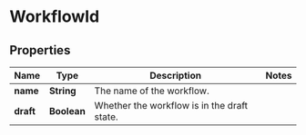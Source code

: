 # WorkflowId

## Properties
Name | Type | Description | Notes
------------ | ------------- | ------------- | -------------
**name** | **String** | The name of the workflow. | 
**draft** | **Boolean** | Whether the workflow is in the draft state. | 
